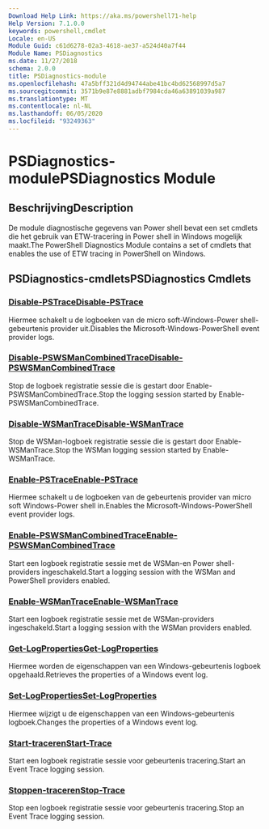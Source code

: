 ```yaml
---
Download Help Link: https://aka.ms/powershell71-help
Help Version: 7.1.0.0
keywords: powershell,cmdlet
Locale: en-US
Module Guid: c61d6278-02a3-4618-ae37-a524d40a7f44
Module Name: PSDiagnostics
ms.date: 11/27/2018
schema: 2.0.0
title: PSDiagnostics-module
ms.openlocfilehash: 47a5bff321d4d94744abe41bc4bd62568997d5a7
ms.sourcegitcommit: 3571b9e87e8881adbf7984cda46a63891039a987
ms.translationtype: MT
ms.contentlocale: nl-NL
ms.lasthandoff: 06/05/2020
ms.locfileid: "93249363"
---
```

# <span data-ttu-id="31aab-103">PSDiagnostics-module</span><span class="sxs-lookup"><span data-stu-id="31aab-103">PSDiagnostics Module</span></span>

## <span data-ttu-id="31aab-104">Beschrijving</span><span class="sxs-lookup"><span data-stu-id="31aab-104">Description</span></span>

<span data-ttu-id="31aab-105">De module diagnostische gegevens van Power shell bevat een set cmdlets die het gebruik van ETW-tracering in Power shell in Windows mogelijk maakt.</span><span class="sxs-lookup"><span data-stu-id="31aab-105">The PowerShell Diagnostics Module contains a set of cmdlets that enables the use of ETW tracing in PowerShell on Windows.</span></span>

## <span data-ttu-id="31aab-106">PSDiagnostics-cmdlets</span><span class="sxs-lookup"><span data-stu-id="31aab-106">PSDiagnostics Cmdlets</span></span>

### [<span data-ttu-id="31aab-107">Disable-PSTrace</span><span class="sxs-lookup"><span data-stu-id="31aab-107">Disable-PSTrace</span></span>](Disable-PSTrace.md)
<span data-ttu-id="31aab-108">Hiermee schakelt u de logboeken van de micro soft-Windows-Power shell-gebeurtenis provider uit.</span><span class="sxs-lookup"><span data-stu-id="31aab-108">Disables the Microsoft-Windows-PowerShell event provider logs.</span></span>

### [<span data-ttu-id="31aab-109">Disable-PSWSManCombinedTrace</span><span class="sxs-lookup"><span data-stu-id="31aab-109">Disable-PSWSManCombinedTrace</span></span>](Disable-PSWSManCombinedTrace.md)
<span data-ttu-id="31aab-110">Stop de logboek registratie sessie die is gestart door Enable-PSWSManCombinedTrace.</span><span class="sxs-lookup"><span data-stu-id="31aab-110">Stop the logging session started by Enable-PSWSManCombinedTrace.</span></span>

### [<span data-ttu-id="31aab-111">Disable-WSManTrace</span><span class="sxs-lookup"><span data-stu-id="31aab-111">Disable-WSManTrace</span></span>](Disable-WSManTrace.md)
<span data-ttu-id="31aab-112">Stop de WSMan-logboek registratie sessie die is gestart door Enable-WSManTrace.</span><span class="sxs-lookup"><span data-stu-id="31aab-112">Stop the WSMan logging session started by Enable-WSManTrace.</span></span>

### [<span data-ttu-id="31aab-113">Enable-PSTrace</span><span class="sxs-lookup"><span data-stu-id="31aab-113">Enable-PSTrace</span></span>](Enable-PSTrace.md)
<span data-ttu-id="31aab-114">Hiermee schakelt u de logboeken van de gebeurtenis provider van micro soft Windows-Power shell in.</span><span class="sxs-lookup"><span data-stu-id="31aab-114">Enables the Microsoft-Windows-PowerShell event provider logs.</span></span>

### [<span data-ttu-id="31aab-115">Enable-PSWSManCombinedTrace</span><span class="sxs-lookup"><span data-stu-id="31aab-115">Enable-PSWSManCombinedTrace</span></span>](Enable-PSWSManCombinedTrace.md)
<span data-ttu-id="31aab-116">Start een logboek registratie sessie met de WSMan-en Power shell-providers ingeschakeld.</span><span class="sxs-lookup"><span data-stu-id="31aab-116">Start a logging session with the WSMan and PowerShell providers enabled.</span></span>

### [<span data-ttu-id="31aab-117">Enable-WSManTrace</span><span class="sxs-lookup"><span data-stu-id="31aab-117">Enable-WSManTrace</span></span>](Enable-WSManTrace.md)
<span data-ttu-id="31aab-118">Start een logboek registratie sessie met de WSMan-providers ingeschakeld.</span><span class="sxs-lookup"><span data-stu-id="31aab-118">Start a logging session with the WSMan providers enabled.</span></span>

### [<span data-ttu-id="31aab-119">Get-LogProperties</span><span class="sxs-lookup"><span data-stu-id="31aab-119">Get-LogProperties</span></span>](Get-LogProperties.md)
<span data-ttu-id="31aab-120">Hiermee worden de eigenschappen van een Windows-gebeurtenis logboek opgehaald.</span><span class="sxs-lookup"><span data-stu-id="31aab-120">Retrieves the properties of a Windows event log.</span></span>

### [<span data-ttu-id="31aab-121">Set-LogProperties</span><span class="sxs-lookup"><span data-stu-id="31aab-121">Set-LogProperties</span></span>](Set-LogProperties.md)
<span data-ttu-id="31aab-122">Hiermee wijzigt u de eigenschappen van een Windows-gebeurtenis logboek.</span><span class="sxs-lookup"><span data-stu-id="31aab-122">Changes the properties of a Windows event log.</span></span>

### [<span data-ttu-id="31aab-123">Start-traceren</span><span class="sxs-lookup"><span data-stu-id="31aab-123">Start-Trace</span></span>](Start-Trace.md)
<span data-ttu-id="31aab-124">Start een logboek registratie sessie voor gebeurtenis tracering.</span><span class="sxs-lookup"><span data-stu-id="31aab-124">Start an Event Trace logging session.</span></span>

### [<span data-ttu-id="31aab-125">Stoppen-traceren</span><span class="sxs-lookup"><span data-stu-id="31aab-125">Stop-Trace</span></span>](Stop-Trace.md)
<span data-ttu-id="31aab-126">Stop een logboek registratie sessie voor gebeurtenis tracering.</span><span class="sxs-lookup"><span data-stu-id="31aab-126">Stop an Event Trace logging session.</span></span>

